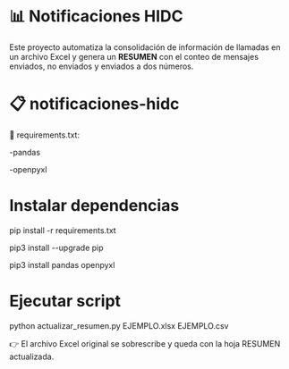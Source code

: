 # 📊 Notificaciones HIDC

Este proyecto automatiza la consolidación de información de llamadas en un archivo Excel y genera un **RESUMEN** con el conteo de mensajes enviados, no enviados y enviados a dos números.


# 📋 notificaciones-hidc 
📜 requirements.txt:

-pandas

-openpyxl

# Instalar dependencias
pip install -r requirements.txt

pip3 install --upgrade pip

pip3 install pandas openpyxl


# Ejecutar script
python actualizar_resumen.py EJEMPLO.xlsx EJEMPLO.csv

👉 El archivo Excel original se sobrescribe y queda con la hoja RESUMEN actualizada.

